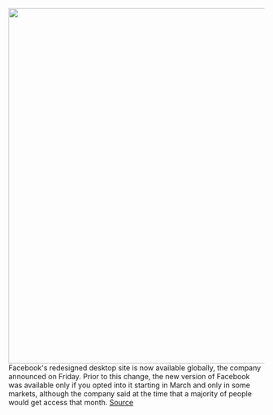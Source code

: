 <img src='https://cdn.vox-cdn.com/thumbor/08Pq_9DCFcsHXQNNyHT8tV2gn4I=/0x0:1920x1080/1200x800/filters:focal(807x387:1113x693)/cdn.vox-cdn.com/uploads/chorus_image/image/66771929/NRP_the_new_facebook.com_final_1.0.jpg' width='700px' /><br/>
Facebook's redesigned desktop site is now available globally, the company announced on Friday. Prior to this change, the new version of Facebook was available only if you opted into it starting in March and only in some markets, although the company said at the time that a majority of people would get access that month.
<a href='https://www.theverge.com/21252289/facebook-desktop-redesign-web-dark-mode-how-to-available'> Source <a/>